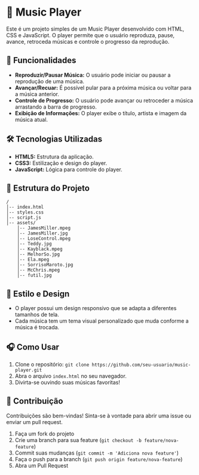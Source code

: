 # 🎵 Music Player

Este é um projeto simples de um Music Player desenvolvido com HTML, CSS e JavaScript. O player permite que o usuário reproduza, pause, avance, retroceda músicas e controle o progresso da reprodução.

## 🚀 Funcionalidades

- **Reproduzir/Pausar Música:** O usuário pode iniciar ou pausar a reprodução de uma música.
- **Avançar/Recuar:** É possível pular para a próxima música ou voltar para a música anterior.
- **Controle de Progresso:** O usuário pode avançar ou retroceder a música arrastando a barra de progresso.
- **Exibição de Informações:** O player exibe o título, artista e imagem da música atual.

## 🛠️ Tecnologias Utilizadas

- **HTML5:** Estrutura da aplicação.
- **CSS3:** Estilização e design do player.
- **JavaScript:** Lógica para controle do player.

## 📂 Estrutura do Projeto

```plaintext
/
│-- index.html
│-- styles.css
│-- script.js
│-- assets/
    │-- JamesMiller.mpeg
    │-- JamesMiller.jpg
    │-- LoseControl.mpeg
    │-- Teddy.jpg
    │-- Kayblack.mpeg
    │-- MelhorSo.jpg
    │-- Ela.mpeg
    │-- SorrisoMaroto.jpg
    │-- McChris.mpeg
    │-- futil.jpg
```

## 🎨 Estilo e Design

- O player possui um design responsivo que se adapta a diferentes tamanhos de tela.
- Cada música tem um tema visual personalizado que muda conforme a música é trocada.

## 🎧 Como Usar

1. Clone o repositório: `git clone https://github.com/seu-usuario/music-player.git`
2. Abra o arquivo `index.html` no seu navegador.
3. Divirta-se ouvindo suas músicas favoritas!

## 🤝 Contribuição

Contribuições são bem-vindas! Sinta-se à vontade para abrir uma issue ou enviar um pull request.

1. Faça um fork do projeto
2. Crie uma branch para sua feature (`git checkout -b feature/nova-feature`)
3. Commit suas mudanças (`git commit -m 'Adiciona nova feature'`)
4. Faça o push para a branch (`git push origin feature/nova-feature`)
5. Abra um Pull Request


